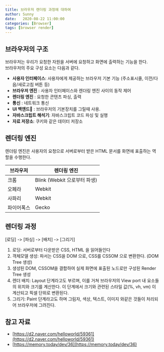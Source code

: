 ```yaml
---
title: 브라우저 렌더링 과정에 대하여
author: Sunny
date:   2020-08-22 11:00:00
categories: [Browser]
tags: [browser render]
---
```


브라우저의 구조
----------------
브라우저는 우리가 요청한 자원을 서버에 요청하고 화면에 출력하는 기능을 한다. <br/> 브라우저의 주요 구성 요소는 다음과 같다.
- **사용자 인터페이스**: 사용자에게 제공하는 브라우저 기본 기능 (주소표시줄, 이전/다음/새로고침 버튼 등)
- **브라우저 엔진** : 사용자 인터페이스와 렌더링 엔진 사이의 동작 제어
- **렌더링 엔진** : 요청한 콘텐츠 파싱, 출력
- **통신** : 네트워크 통신
- **UI 백엔드** : 브라우저의 기본장치를 그릴때 사용. 
- **자바스크립트 해석기**: 자바스크립트 코드 파싱 및 실행
- **자료 저장소**: 쿠키와 같은 데이터 저장소

렌더링 엔진
----------------
렌더링 엔진은 사용자의 요청으로 서버로부터 받은 HTML 문서를 화면에 표출하는 역할을 수행한다.

|브라우저|렌더링 엔진|
|------|---|
|크롬|Blink (Webkit 으로부터 파생)|
|오페라|Webkit|
|사파리|Webkit|
|파이어폭스|Gecko|


렌더링 과정
----------------
[로딩] -> [파싱] -> [배치] -> [그리기]

1. 로딩: 서버로부터 다운받은 CSS, HTML 을 읽어들인다
2. 객체모델 생성: 파서는 CSS을 DOM 으로, CSS를 CSSOM 으로 변환한다. (DOM Tree 생성)
3. 생성된 DOM, CSSOM을 결합하여 실제 화면에 표출된 노드로만 구성된 Render Tree 생성
4. 렌더 배치: Layout 단계라고도 부르며, 이를 거쳐 브라우저의 View port 내 요소들의 위치와 크기를 계산한다. 이 단계에서 크기와 관련된 스타일 값(%, vh, vm) 이 계산되고 픽셀 단위로 변환된다.
5. 그리기: Paint 단계라고도 하며 그림자, 색상, 텍스트, 이미지 와같은 것들이 처리되어 브라우저에 그려진다.



참고 자료
----------------
- [https://d2.naver.com/helloworld/59361](https://d2.naver.com/helloworld/59361)
- [https://memory.today/dev/36](https://memory.today/dev/36)